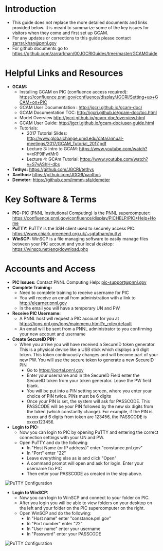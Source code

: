 

# Introduction

- This guide does not replace the more detailed documents and links provided below. It is meant to summarize some of the key issues for visitors when they come and first set up GCAM.
- For any updates or corrections to this guide please contact zarrar.khan@pnnl.gov
- For github documents go to https://github.com/zarrarkhan/00JGCRIGuides/tree/master/GCAMGuide  


# Helpful Links and Resources

- **GCAM:**
    + Installing GCAM on PIC (confluence access required): https://confluence.pnnl.gov/confluence/display/JGCRI/Setting+up+GCAM+on+PIC
    + GCAM User Documentation : http://jgcri.github.io/gcam-doc/
    + GCAM Documentation TOC: http://jgcri.github.io/gcam-doc/toc.html
    + Model Overview http://jgcri.github.io/gcam-doc/overview.html
    + GCAM User Guide: http://jgcri.github.io/gcam-doc/user-guide.html
    + Tutorials:
        - 2017 Tutorial Slides: http://www.globalchange.umd.edu/data/annual-meetings/2017/GCAM_Tutorial_2017.pdf
        - Lecture 3: Intro to GCAM: https://www.youtube.com/watch?v=xRF9lFwtMr0
        - Lecture 4: GCAm Tutorial: https://www.youtube.com/watch?v=S7vAShH-dbs
- **Tethys:** https://github.com/JGCRI/tethys
- **Xanthos:** https://github.com/JGCRI/xanthos
- **Demeter:** https://github.com/immm-sfa/demeter

# Key Software & Terms

- **PIC:** PIC (PNNL Institutional Computing) is the PNNL supercomputer: https://confluence.pnnl.gov/confluence/display/PICHELP/PIC+Help+Home
- **PuTTY:** PuTTY is the SSH client used to securely access PIC: 	https://www.chiark.greenend.org.uk/~sgtatham/putty/
- **WinSCP:** WinSCP is a file managing software to easily manage files between your PIC account and your local desktop:	https://winscp.net/eng/download.php


# Accounts and Access
- **PIC Issues:** Contact PNNL Computing Help: pic-support@pnnl.gov
- **Complete Training:** 
    - Need to complete training to receive username for PIC	
    - You will receive an email from administration with a link to http://elearner.pnnl.gov
    - In the email you will have a temporary UN and PW
- **Receive PIC Username:** 
    - A PNNL host will request a PIC account for you at https://iops.pnl.gov/iops/mainmenu.html?c_role=default
    - An email will be sent from a PNNL administrator to you confirming your new account and username
- **Create SecureID PIN:**
    - When you arrive you will have received a SecureID token generator. This is a physical device like a USB stick which displays a 6 digit token. This token continuously changes and will become part of your new PW. You will use the secure token to generate a new SecureID PIN
        - Go to https://portal.pnnl.gov
        - Enter your username and in the SecureID Field enter the SecureID token from your token generator. Leave the PW field blank.
        - You will be put into a PIN setting screen, where you enter your choice of PIN twice. PINs must be 6 digits
        - Once your PIN is set, the system will ask for PASSCODE. This PASSCODE will be your PIN followed by the new six digits from the token (which constantly change). For example, if the PIN is xxxxx and 6 digits from token are 123456, the PASSCODE is xxxxx123456.
- **Login to PIC:**
    - Now you can login to PIC by opening PuTTY and entering the correct connection settings with your UN and PW.	
    - Open PuTTY and do the following:
        - In "Host Name (or IP address)" enter "constance.pnl.gov"
        - In "Port" enter "22"
        - Leave everything else as is and click "Open"
        - A command prompt will open and ask for login. Enter your username fro PIC
        - Then enter your PASSCODE as created in the step above.
        
![PuTTY Configuration](figures/puttyConfig.png)

- **Login to WinSCP:**
    - Now you can login to WinSCP and connect to your folder on PIC.
    - After you login you will be able to view folders on your desktop on the left and your folder on the PIC supercomputer on the right.
    - Open WinSCP and do the following:
        - In "Host name" enter "constance.pnl.gov"
        - In "Port number" enter "22"
        - In "User name" enter your username
        - In "Password" enter your PASSCODE
        
![PuTTY Configuration](figures/WINSCPConfig.png)